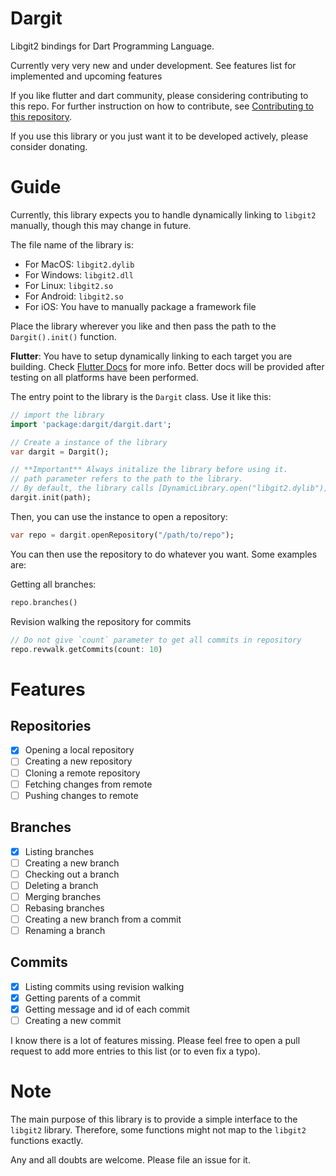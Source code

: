 # Dargit

Libgit2 bindings for Dart Programming Language.

Currently very very new and under development.
See features list for implemented and upcoming features

If you like flutter and dart community, please considering contributing to this repo. For further instruction on how to contribute, see [Contributing to this repository](contributing.md).

If you use this library or you just want it to be developed actively, please consider donating.

# Guide

Currently, this library expects you to handle dynamically linking to `libgit2` manually, though this may change in future.

The file name of the library is:

 - For MacOS: `libgit2.dylib`
 - For Windows: `libgit2.dll`
 - For Linux: `libgit2.so`
 - For Android: `libgit2.so`
 - For iOS: You have to manually package a framework file

Place the library wherever you like and then pass the path to the `Dargit().init()` function.

**Flutter**: You have to setup dynamically linking to each target you are building. Check [Flutter Docs](https://flutter.dev/docs/development/platform-integration/c-interop#other-use-cases) for more info. Better docs will be provided after testing on all platforms have been performed.

The entry point to the library is the `Dargit` class. Use it like this:
```dart
// import the library
import 'package:dargit/dargit.dart';

// Create a instance of the library
var dargit = Dargit();

// **Important** Always initalize the library before using it.
// path parameter refers to the path to the library.
// By default, the library calls [DynamicLibrary.open("libgit2.dylib")]
dargit.init(path);
```

Then, you can use the instance to open a repository:

```dart
var repo = dargit.openRepository("/path/to/repo");
```

You can then use the repository to do whatever you want. Some examples are:

Getting all branches:

```dart
repo.branches()
```

Revision walking the repository for commits

```dart
// Do not give `count` parameter to get all commits in repository
repo.revwalk.getCommits(count: 10)
```

# Features

## Repositories
 - [x] Opening a local repository
 - [ ] Creating a new repository
 - [ ] Cloning a remote repository
 - [ ] Fetching changes from remote
 - [ ] Pushing changes to remote

## Branches
 - [x] Listing branches
 - [ ] Creating a new branch
 - [ ] Checking out a branch
 - [ ] Deleting a branch
 - [ ] Merging branches
 - [ ] Rebasing branches
 - [ ] Creating a new branch from a commit
 - [ ] Renaming a branch

## Commits
 - [x] Listing commits using revision walking
 - [x] Getting parents of a commit
 - [x] Getting message and id of each commit
 - [ ] Creating a new commit

I know there is a lot of features missing. Please feel free to open a pull request to add more entries to this list (or to even fix a typo).

# Note

The main purpose of this library is to provide a simple interface to the `libgit2` library. Therefore, some functions might not map to the `libgit2` functions exactly.

Any and all doubts are welcome. Please file an issue for it.